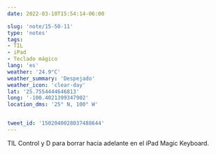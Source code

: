 ```yaml
---
date: 2022-03-10T15:54:14-06:00

slug: 'note/15-50-11'
type: 'notes'
tags:
- TIL
- iPad
- Teclado mágico
lang: 'es'
weather: '24.9°C'
weather_summary: 'Despejado'
weather_icon: 'clear-day'
lat: '25.7554444646813'
long: '-100.4021399347902'
location_dms: '25° N, 100° W'


tweet_id: '1502040028037488644'
---
```

TIL
Control y D para borrar hacia adelante en el iPad Magic Keyboard.